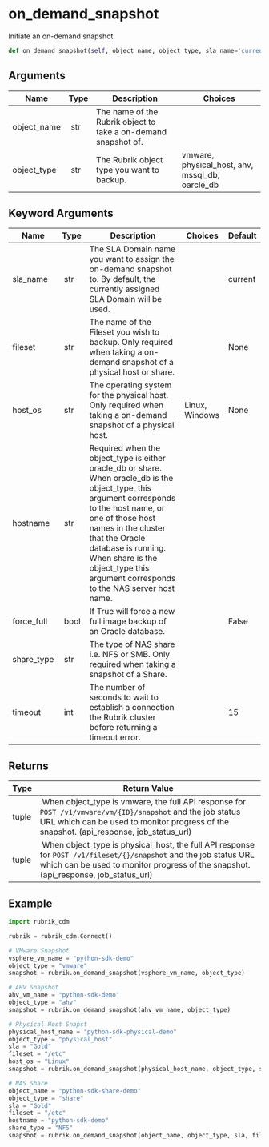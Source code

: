 # on_demand_snapshot

Initiate an on-demand snapshot.

```py
def on_demand_snapshot(self, object_name, object_type, sla_name='current', fileset=None, host_os=None, sql_host=None, sql_instance=None, sql_db=None, hostname=None, force_full=False, share_type=None, timeout=15):
```

## Arguments

| Name        | Type | Description                                                                 | Choices |
|-------------|------|-----------------------------------------------------------------------------|---------|
| object_name  | str | The name of the Rubrik object to take a on-demand snapshot of. |  |
| object_type  | str | The Rubrik object type you want to backup.  | vmware, physical_host, ahv, mssql_db, oarcle_db |

## Keyword Arguments

| Name        | Type | Description                                                                 | Choices | Default |
|-------------|------|-----------------------------------------------------------------------------|---------|---------|
| sla_name  | str | The SLA Domain name you want to assign the on-demand snapshot to. By default, the currently assigned SLA Domain will be used.  |  | current |
| fileset  | str | The name of the Fileset you wish to backup. Only required when taking a on-demand snapshot of a physical host or share.  |  | None |
| host_os  | str | The operating system for the physical host. Only required when taking a on-demand snapshot of a physical host.  | Linux, Windows | None  |
| hostname  | str | Required when the object_type is either oracle_db or share. When oracle_db is the object_type, this argument corresponds to the host name, or one of those host names in the cluster that the Oracle database is running. When share is the object_type this argument corresponds to the NAS server host name. |  |  |
| force_full  | bool | If True will force a new full image backup of an Oracle database.  |  | False |
| share_type  | str | The type of NAS share i.e. NFS or SMB. Only required when taking a snapshot of a Share. |  |  |
| timeout  | int | The number of seconds to wait to establish a connection the Rubrik cluster before returning a timeout error.  |  | 15 |

## Returns

| Type | Return Value                                                                                  |
|------|-----------------------------------------------------------------------------------------------|
| tuple | When object_type is vmware, the full API response for `POST /v1/vmware/vm/{ID}/snapshot` and the job status URL which can be used to monitor progress of the snapshot. (api_response, job_status_url) |
| tuple | When object_type is physical_host, the full API response for `POST /v1/fileset/{}/snapshot` and the job status URL which can be used to monitor progress of the snapshot. (api_response, job_status_url) |



## Example

```py
import rubrik_cdm

rubrik = rubrik_cdm.Connect()

# VMware Snapshot
vsphere_vm_name = "python-sdk-demo"
object_type = "vmware"
snapshot = rubrik.on_demand_snapshot(vsphere_vm_name, object_type)

# AHV Snapshot
ahv_vm_name = "python-sdk-demo"
object_type = "ahv"
snapshot = rubrik.on_demand_snapshot(ahv_vm_name, object_type)

# Physical Host Snapst
physical_host_name = "python-sdk-physical-demo"
object_type = "physical_host"
sla = "Gold"
fileset = "/etc"
host_os = "Linux"
snapshot = rubrik.on_demand_snapshot(physical_host_name, object_type, sla, fileset, host_os)

# NAS Share
object_name = "python-sdk-share-demo"
object_type = "share"
sla = "Gold"
fileset = "/etc"
hostname = "python-sdk-demo"
share_type = "NFS"
snapshot = rubrik.on_demand_snapshot(object_name, object_type, sla, fileset, hostname=hostname, share_type=share_type)

```

